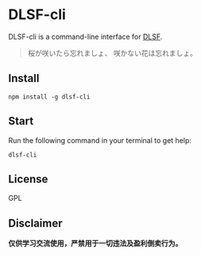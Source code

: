 # DLSF-cli
DLSF-cli is a command-line interface for [DLSF](https://github.com/Ltfjx/DLSF).  

> 桜が咲いたら忘れましょ、 
> 咲かない花は忘れましょ。

## Install
```
npm install -g dlsf-cli
```

## Start
Run the following command in your terminal to get help:  
```
dlsf-cli
```

## License
GPL

## Disclaimer
**仅供学习交流使用，严禁用于一切违法及盈利倒卖行为。**